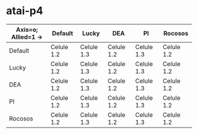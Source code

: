 # atai-p4

Axis=o; Allied=1 -> | Default | Lucky | DEA | PI | Rocosos 
 --- | --- | --- | --- | --- | --- 
Default | Celule 1.2 | Celule 1.3 | Celule 1.2 | Celule 1.3 | Celule 1.2 
Lucky | Celule 1.2 | Celule 1.3 | Celule 1.2 | Celule 1.3 | Celule 1.2 
DEA | Celule 1.2 | Celule 1.3 | Celule 1.2 | Celule 1.3 | Celule 1.2 
PI | Celule 1.2 | Celule 1.3 | Celule 1.2 | Celule 1.3 | Celule 1.2 
Rocosos | Celule 1.2 | Celule 1.3 | Celule 1.2 | Celule 1.3 | Celule 1.2 
